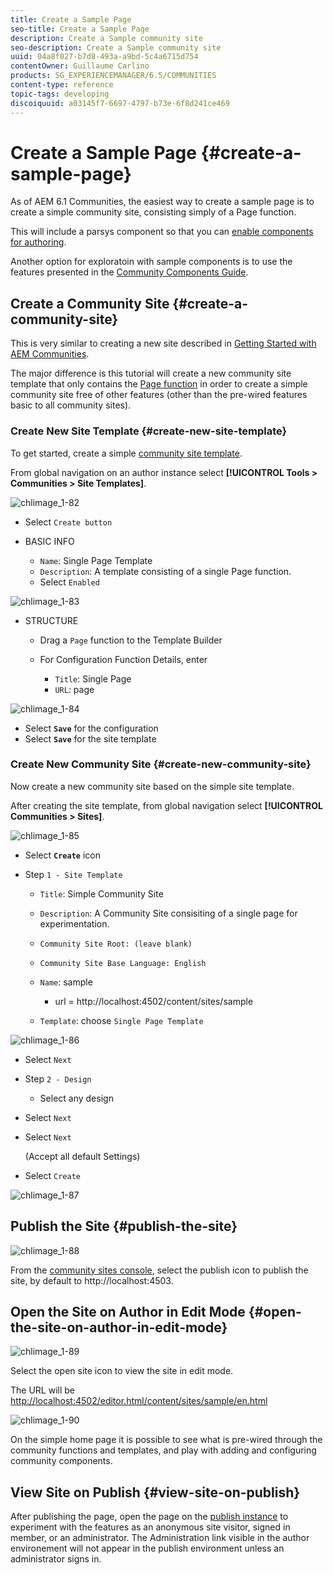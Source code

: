 ```yaml
---
title: Create a Sample Page
seo-title: Create a Sample Page
description: Create a Sample community site
seo-description: Create a Sample community site
uuid: 04a8f027-b7d8-493a-a9bd-5c4a6715d754
contentOwner: Guillaume Carlino
products: SG_EXPERIENCEMANAGER/6.5/COMMUNITIES
content-type: reference
topic-tags: developing
discoiquuid: a03145f7-6697-4797-b73e-6f8d241ce469
---
```


# Create a Sample Page {#create-a-sample-page}

As of AEM 6.1 Communities, the easiest way to create a sample page is to create a simple community site, consisting simply of a Page function.

This will include a parsys component so that you can [enable components for authoring](basics.md#accessing-communities-components).

Another option for exploratoin with sample components is to use the features presented in the [Community Components Guide](components-guide.md).

## Create a Community Site {#create-a-community-site}

This is very similar to creating a new site described in [Getting Started with AEM Communities](getting-started.md).

The major difference is this tutorial will create a new community site template that only contains the [Page function](functions.md#page-function) in order to create a simple community site free of other features (other than the pre-wired features basic to all community sites).

### Create New Site Template {#create-new-site-template}

To get started, create a simple [community site template](sites.md).

From global navigation on an author instance select **[!UICONTROL Tools > Communities > Site Templates]**.

![chlimage_1-82](assets/chlimage_1-82.png)

* Select `Create button`
* BASIC INFO

    * `Name`: Single Page Template
    * `Description`: A template consisting of a single Page function.
    * Select `Enabled`

![chlimage_1-83](assets/chlimage_1-83.png)

* STRUCTURE

    * Drag a `Page` function to the Template Builder
    * For Configuration Function Details, enter

        * `Title`: Single Page
        * `URL`: page

![chlimage_1-84](assets/chlimage_1-84.png)

* Select **`Save`** for the configuration
* Select **`Save`** for the site template

### Create New Community Site {#create-new-community-site}

Now create a new community site based on the simple site template.

After creating the site template, from global navigation select **[!UICONTROL Communities > Sites]**.

![chlimage_1-85](assets/chlimage_1-85.png)

* Select **`Create`** icon

* Step `1 - Site Template`

    * `Title`: Simple Community Site
    * `Description`: A Community Site consisiting of a single page for experimentation.
    * `Community Site Root: (leave blank)`
    * `Community Site Base Language: English`
    * `Name`: sample

        * url = http://localhost:4502/content/sites/sample

    * `Template`: choose `Single Page Template`

![chlimage_1-86](assets/chlimage_1-86.png)

* Select `Next`
* Step `2 - Design`

    * Select any design

* Select `Next`
* Select `Next`

  (Accept all default Settings)

* Select `Create`

![chlimage_1-87](assets/chlimage_1-87.png)

## Publish the Site {#publish-the-site}

![chlimage_1-88](assets/chlimage_1-88.png)

From the [community sites console](sites-console.md), select the publish icon to publish the site, by default to http://localhost:4503.

## Open the Site on Author in Edit Mode {#open-the-site-on-author-in-edit-mode}

![chlimage_1-89](assets/chlimage_1-89.png)

Select the open site icon to view the site in edit mode.

The URL will be [http://localhost:4502/editor.html/content/sites/sample/en.html](http://localhost:4502/editor.html/content/sites/sample/en.html)

![chlimage_1-90](assets/chlimage_1-90.png)

On the simple home page it is possible to see what is pre-wired through the community functions and templates, and play with adding and configuring community components.

## View Site on Publish {#view-site-on-publish}

After publishing the page, open the page on the [publish instance](http://localhost:4503/content/sites/sample/en.html) to experiment with the features as an anonymous site visitor, signed in member, or an administrator. The Administration link visible in the author environement will not appear in the publish environment unless an administrator signs in.
